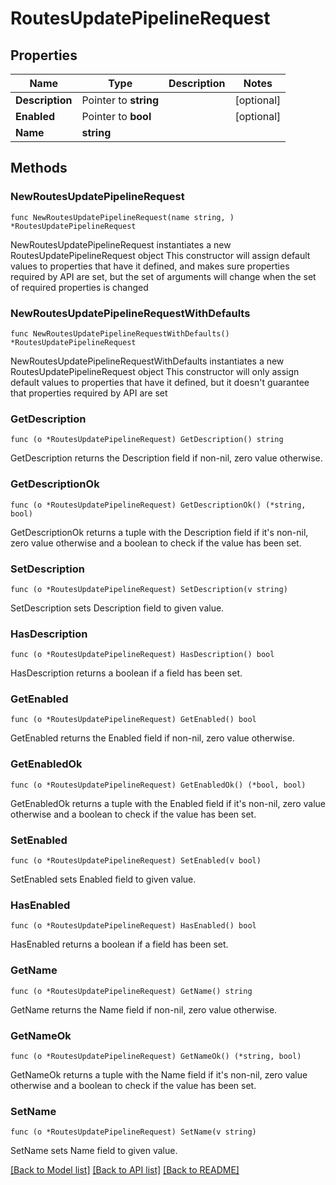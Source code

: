 # RoutesUpdatePipelineRequest

## Properties

Name | Type | Description | Notes
------------ | ------------- | ------------- | -------------
**Description** | Pointer to **string** |  | [optional] 
**Enabled** | Pointer to **bool** |  | [optional] 
**Name** | **string** |  | 

## Methods

### NewRoutesUpdatePipelineRequest

`func NewRoutesUpdatePipelineRequest(name string, ) *RoutesUpdatePipelineRequest`

NewRoutesUpdatePipelineRequest instantiates a new RoutesUpdatePipelineRequest object
This constructor will assign default values to properties that have it defined,
and makes sure properties required by API are set, but the set of arguments
will change when the set of required properties is changed

### NewRoutesUpdatePipelineRequestWithDefaults

`func NewRoutesUpdatePipelineRequestWithDefaults() *RoutesUpdatePipelineRequest`

NewRoutesUpdatePipelineRequestWithDefaults instantiates a new RoutesUpdatePipelineRequest object
This constructor will only assign default values to properties that have it defined,
but it doesn't guarantee that properties required by API are set

### GetDescription

`func (o *RoutesUpdatePipelineRequest) GetDescription() string`

GetDescription returns the Description field if non-nil, zero value otherwise.

### GetDescriptionOk

`func (o *RoutesUpdatePipelineRequest) GetDescriptionOk() (*string, bool)`

GetDescriptionOk returns a tuple with the Description field if it's non-nil, zero value otherwise
and a boolean to check if the value has been set.

### SetDescription

`func (o *RoutesUpdatePipelineRequest) SetDescription(v string)`

SetDescription sets Description field to given value.

### HasDescription

`func (o *RoutesUpdatePipelineRequest) HasDescription() bool`

HasDescription returns a boolean if a field has been set.

### GetEnabled

`func (o *RoutesUpdatePipelineRequest) GetEnabled() bool`

GetEnabled returns the Enabled field if non-nil, zero value otherwise.

### GetEnabledOk

`func (o *RoutesUpdatePipelineRequest) GetEnabledOk() (*bool, bool)`

GetEnabledOk returns a tuple with the Enabled field if it's non-nil, zero value otherwise
and a boolean to check if the value has been set.

### SetEnabled

`func (o *RoutesUpdatePipelineRequest) SetEnabled(v bool)`

SetEnabled sets Enabled field to given value.

### HasEnabled

`func (o *RoutesUpdatePipelineRequest) HasEnabled() bool`

HasEnabled returns a boolean if a field has been set.

### GetName

`func (o *RoutesUpdatePipelineRequest) GetName() string`

GetName returns the Name field if non-nil, zero value otherwise.

### GetNameOk

`func (o *RoutesUpdatePipelineRequest) GetNameOk() (*string, bool)`

GetNameOk returns a tuple with the Name field if it's non-nil, zero value otherwise
and a boolean to check if the value has been set.

### SetName

`func (o *RoutesUpdatePipelineRequest) SetName(v string)`

SetName sets Name field to given value.



[[Back to Model list]](../README.md#documentation-for-models) [[Back to API list]](../README.md#documentation-for-api-endpoints) [[Back to README]](../README.md)



